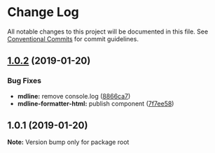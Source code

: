 # Change Log

All notable changes to this project will be documented in this file.
See [Conventional Commits](https://conventionalcommits.org) for commit guidelines.

## [1.0.2](https://github.com/azu/mdline/compare/v1.0.1...v1.0.2) (2019-01-20)


### Bug Fixes

* **mdline:** remove console.log ([8866ca7](https://github.com/azu/mdline/commit/8866ca7))
* **mdline-formatter-html:** publish component ([7f7ee58](https://github.com/azu/mdline/commit/7f7ee58))





## 1.0.1 (2019-01-20)

**Note:** Version bump only for package root
